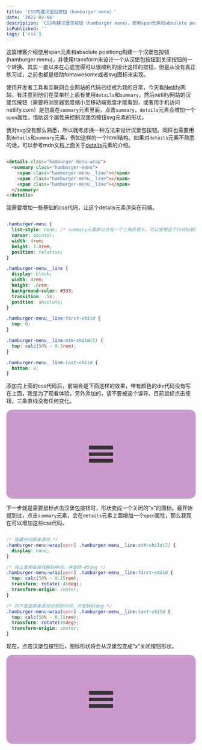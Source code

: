 ```yaml
---
title: 'CSS构建汉堡包按钮（hamburger menu）'
date: '2022-02-06'
description: 'CSS构建汉堡包按钮（hamburger menu），使用span元素和absolute positiong设计汉堡包按钮（hamburger menu）'
isPublished: ''
tags: ['css']
---
```


这篇博客介绍使用span元素和absolute positiong构建一个汉堡包按钮(hamburger menu)，并使用transform来设计一个从汉堡包按钮到关闭按钮的一个转换。其实一直以来在心底觉得可以很顺利的设计这样的按钮，但是从没有真正练习过，之前也都是借助fontawesome或者svg图标来实现。

使用开发者工具看互联网企业网站的代码已经成为我的日常，今天看[Netlify](https://www.netlify.com/)网站，有注意到他们在菜单栏上面有使用`details`和`summary`，然后netlify网站的汉堡包按钮（需要将浏览器宽度缩小至移动端宽度才能看到，或者用手机访问netlify.com）是包裹在`summary`元素里面，点击`summary`，`details`元素会增加一个`open`属性，借助这个属性来控制汉堡包按钮svg元素的形状。

我对svg没有那么熟悉，所以就考虑换一种方法来设计汉堡包按钮。同样也需要用到`details`和`summary`元素，例如这样的一个html结构。如果对`details`元素不熟悉的话，可以参考mdn文档上面关于[details](https://developer.mozilla.org/zh-CN/docs/Web/HTML/Element/details)元素的介绍。

```html

<details class="hamburger-menu-wrap">
  <summary class="hamburger-menu">
    <span class="hamburger-menu__line"></span>
    <span class="hamburger-menu__line"></span>
    <span class="hamburger-menu__line"></span>
  </summary>
</details>

```

我需要增加一些基础的css代码，让这个details元素渲染在前端。

```css

.hamburger-menu {
  list-style: none; /* summary元素默认会有一个三角形箭头，可以使用这个行代码删除箭头 */
  cursor: pointer;
  width: 4rem;
  height: 2.8rem;
  position: relative;
}

.hamburger-menu__line {
  display: block;
  width: 4rem;
  height: .6rem;
  background-color: #333;
  transition: .5s;
  position: absolute;
}

.hamburger-menu__line:first-child {
  top: 0;
}

.hamburger-menu__line:nth-child(2) {
  top: calc(50% - 0.3rem); 
}

.hamburger-menu__line:last-child {
  bottom: 0;
}

```

添加完上面的css代码后，前端会是下面这样的效果，带有颜色的div代码没有写在上面，我是为了观看体验，另外添加的，请不要被这个误导。目前鼠标点击按钮，三条直线没有任何变化。

<div style="background: var(--dark-theme-underline, #cc99cd); padding: 6rem 2rem; border-radius: 1rem;">
<details class="hamburger-menu-wrap">
  <summary class="hamburger-menu">
    <span class="hamburger-menu__line"></span>
    <span class="hamburger-menu__line"></span>
    <span class="hamburger-menu__line"></span>
  </summary>
</details>
</div>

<style>
.hamburger-menu {
  list-style: none; /* summary元素默认会有一个三角形箭头，可以使用这个行代码删除箭头 */
  cursor: pointer;
  width: 4rem;
  height: 2.8rem;
  position: relative;
  margin: auto;
}

.hamburger-menu__line {
  display: block;
  width: 4rem;
  height: .6rem;
  background-color: #333;
  transition: .5s;
  position: absolute;
}

.hamburger-menu__line:first-child {
  top: 0;
}

.hamburger-menu__line:nth-child(2) {
  top: calc(50% - 0.3rem); 
}

.hamburger-menu__line:last-child {
  bottom: 0;
}
</style>

下一步就是需要鼠标点击汉堡包按钮时，形状变成一个关闭的“x”的图标。最开始提到过，点击`summary`元素，会在`details`元素上面增加一个`open`属性，那么我现在可以增加这些css代码。

```css

/* 隐藏中间那条直线 */
.hamburger-menu-wrap[open] .hamburger-menu__line:nth-child(2) {
  display: none;
}

/* 将上面那条直线移到中间，并旋转-45deg */
.hamburger-menu-wrap[open] .hamburger-menu__line:first-child {
  top: calc(50% - 0.15rem);
  transform: rotate(-45deg);
  transform-origin: center;
}

/* 将下面面那条直线也移到中间，并旋转45deg */
.hamburger-menu-wrap[open] .hamburger-menu__line:last-child {
  top: calc(50% - 0.15rem);
  transform: rotate(45deg);
  transform-origin: center;
}

```

现在，点击汉堡包按钮后，图标形状将会从汉堡包变成“x”关闭按钮形状。

<div style="background: var(--dark-theme-underline, #cc99cd); padding: 6rem 2rem; border-radius: 1rem;">
<details class="hamburger-menu-wrap hamburger-menu-wrap--presentable">
  <summary class="hamburger-menu">
    <span class="hamburger-menu__line"></span>
    <span class="hamburger-menu__line"></span>
    <span class="hamburger-menu__line"></span>
  </summary>
</details>
</div>

<style>
.hamburger-menu {
  list-style: none; /* summary元素默认会有一个三角形箭头，可以使用这个行代码删除箭头 */
  cursor: pointer;
  width: 4rem;
  height: 2.8rem;
  position: relative;
  margin: auto;
}

.hamburger-menu__line {
  display: block;
  width: 4rem;
  height: .6rem;
  background-color: #333;
  transition: .5s;
  position: absolute;
}

.hamburger-menu__line:first-child {
  top: 0;
}

.hamburger-menu__line:nth-child(2) {
  top: calc(50% - 0.3rem); 
}

.hamburger-menu__line:last-child {
  bottom: 0;
}

.hamburger-menu-wrap--presentable[open] .hamburger-menu__line:nth-child(2) {
  display: none;
}

.hamburger-menu-wrap--presentable[open] .hamburger-menu__line:first-child {
  top: calc(50% - 0.15rem);
  transform: rotate(-45deg);
  transform-origin: center;
}

.hamburger-menu-wrap--presentable[open] .hamburger-menu__line:last-child {
  top: calc(50% - 0.15rem);
  transform: rotate(45deg);
  transform-origin: center;
}

</style>